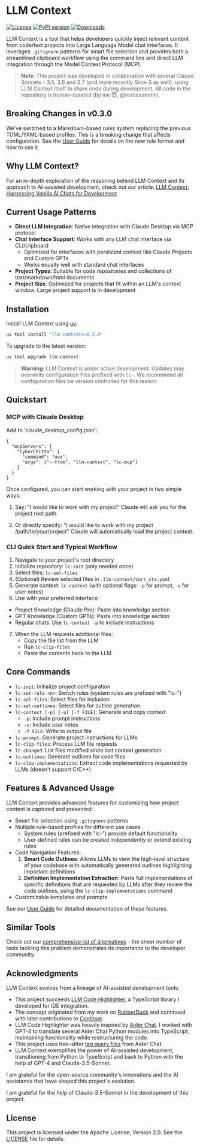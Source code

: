 # LLM Context

[![License](https://img.shields.io/badge/License-Apache%202.0-blue.svg)](https://opensource.org/licenses/Apache-2.0)
[![PyPI version](https://img.shields.io/pypi/v/llm-context.svg)](https://pypi.org/project/llm-context/)
[![Downloads](https://static.pepy.tech/badge/llm-context/week)](https://pepy.tech/project/llm-context)

LLM Context is a tool that helps developers quickly inject relevant content from code/text projects into Large Language Model chat interfaces. It leverages `.gitignore` patterns for smart file selection and provides both a streamlined clipboard workflow using the command line and direct LLM integration through the Model Context Protocol (MCP).

> **Note**: This project was developed in collaboration with several Claude Sonnets - 3.5, 3.6 and 3.7 (and more recently Grok-3 as well), using LLM Context itself to share code during development. All code in the repository is human-curated (by me 😇, @restlessronin).

## Breaking Changes in v0.3.0

We've switched to a Markdown-based rules system replacing the previous TOML/YAML-based profiles. This is a breaking change that affects configuration. See the [User Guide](docs/user-guide.md) for details on the new rule format and how to use it.

## Why LLM Context?

For an in-depth exploration of the reasoning behind LLM Context and its approach to AI-assisted development, check out our article: [LLM Context: Harnessing Vanilla AI Chats for Development](https://www.cyberchitta.cc/articles/llm-ctx-why.html)

## Current Usage Patterns

- **Direct LLM Integration**: Native integration with Claude Desktop via MCP protocol
- **Chat Interface Support**: Works with any LLM chat interface via CLI/clipboard
  - Optimized for interfaces with persistent context like Claude Projects and Custom GPTs
  - Works equally well with standard chat interfaces
- **Project Types**: Suitable for code repositories and collections of text/markdown/html documents
- **Project Size**: Optimized for projects that fit within an LLM's context window. Large project support is in development

## Installation

Install LLM Context using [uv](https://github.com/astral-sh/uv):

```bash
uv tool install "llm-context>=0.3.0"
```

To upgrade to the latest version:

```bash
uv tool upgrade llm-context
```

> **Warning**: LLM Context is under active development. Updates may overwrite configuration files prefixed with `lc-`. We recommend all configuration files be version controlled for this reason.

## Quickstart

### MCP with Claude Desktop

Add to 'claude_desktop_config.json':

```jsonc
{
  "mcpServers": {
    "CyberChitta": {
      "command": "uvx",
      "args": ["--from", "llm-context", "lc-mcp"]
    }
  }
}
```

Once configured, you can start working with your project in two simple ways:

1. Say: "I would like to work with my project"
   Claude will ask you for the project root path.

2. Or directly specify: "I would like to work with my project /path/to/your/project"
   Claude will automatically load the project context.

### CLI Quick Start and Typical Workflow

1. Navigate to your project's root directory
2. Initialize repository: `lc-init` (only needed once)
3. Select files: `lc-sel-files`
4. (Optional) Review selected files in `.llm-context/curr_ctx.yaml`
5. Generate context: `lc-context` (with optional flags: `-p` for prompt, `-u` for user notes)
6. Use with your preferred interface:

- Project Knowledge (Claude Pro): Paste into knowledge section
- GPT Knowledge (Custom GPTs): Paste into knowledge section
- Regular chats: Use `lc-context -p` to include instructions

7. When the LLM requests additional files:
   - Copy the file list from the LLM
   - Run `lc-clip-files`
   - Paste the contents back to the LLM

## Core Commands

- `lc-init`: Initialize project configuration
- `lc-set-rule <n>`: Switch rules (system rules are prefixed with "lc-")
- `lc-sel-files`: Select files for inclusion
- `lc-sel-outlines`: Select files for outline generation
- `lc-context [-p] [-u] [-f FILE]`: Generate and copy context
  - `-p`: Include prompt instructions
  - `-u`: Include user notes
  - `-f FILE`: Write to output file
- `lc-prompt`: Generate project instructions for LLMs
- `lc-clip-files`: Process LLM file requests
- `lc-changed`: List files modified since last context generation
- `lc-outlines`: Generate outlines for code files
- `lc-clip-implementations`: Extract code implementations requested by LLMs (doesn't support C/C++)

## Features & Advanced Usage

LLM Context provides advanced features for customizing how project content is captured and presented:

- Smart file selection using `.gitignore` patterns
- Multiple rule-based profiles for different use cases
  - System rules (prefixed with "lc-") provide default functionality
  - User-defined rules can be created independently or extend existing rules
- Code Navigation Features:
  1. **Smart Code Outlines**: Allows LLMs to view the high-level structure of your codebase with automatically generated outlines highlighting important definitions
  2. **Definition Implementation Extraction**: Paste full implementations of specific definitions that are requested by LLMs after they review the code outlines, using the `lc-clip-implementations` command
- Customizable templates and prompts

See our [User Guide](docs/user-guide.md) for detailed documentation of these features.

## Similar Tools

Check out our [comprehensive list of alternatives](https://www.cyberchitta.cc/articles/lc-alternatives.html) - the sheer number of tools tackling this problem demonstrates its importance to the developer community.

## Acknowledgments

LLM Context evolves from a lineage of AI-assisted development tools:

- This project succeeds [LLM Code Highlighter](https://github.com/restlessronin/llm-code-highlighter), a TypeScript library I developed for IDE integration.
- The concept originated from my work on [RubberDuck](https://github.com/rubberduck-ai/rubberduck-vscode) and continued with later contributions to [Continue](https://github.com/continuedev/continuedev).
- LLM Code Highlighter was heavily inspired by [Aider Chat](https://github.com/paul-gauthier/aider). I worked with GPT-4 to translate several Aider Chat Python modules into TypeScript, maintaining functionality while restructuring the code.
- This project uses tree-sitter [tag query files](src/llm_context/highlighter/tag-qry/) from Aider Chat.
- LLM Context exemplifies the power of AI-assisted development, transitioning from Python to TypeScript and back to Python with the help of GPT-4 and Claude-3.5-Sonnet.

I am grateful for the open-source community's innovations and the AI assistance that have shaped this project's evolution.

I am grateful for the help of Claude-3.5-Sonnet in the development of this project.

## License

This project is licensed under the Apache License, Version 2.0. See the [LICENSE](LICENSE) file for details.